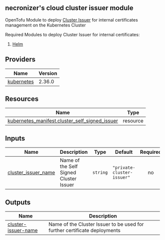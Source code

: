 <!-- BEGIN_TF_DOCS -->
## necronizer's cloud cluster issuer module

OpenTofu Module to deploy [Cluster Issuer](https://cert-manager.io/docs/reference/api-docs/#cert-manager.io/v1.ClusterIssuer) for internal certificates management on the Kubernetes Cluster

Required Modules to deploy Cluster Issuer for internal certificates:
1. [Helm](../helm)

## Providers

| Name | Version |
|------|---------|
| <a name="provider_kubernetes"></a> [kubernetes](#provider\_kubernetes) | 2.36.0 |

## Resources

| Name | Type |
|------|------|
| [kubernetes_manifest.cluster_self_signed_issuer](https://registry.terraform.io/providers/hashicorp/kubernetes/latest/docs/resources/manifest) | resource |

## Inputs

| Name | Description | Type | Default | Required |
|------|-------------|------|---------|:--------:|
| <a name="input_cluster_issuer_name"></a> [cluster\_issuer\_name](#input\_cluster\_issuer\_name) | Name of the Self Signed Cluster Issuer | `string` | `"private-cluster-issuer"` | no |

## Outputs

| Name | Description |
|------|-------------|
| <a name="output_cluster-issuer-name"></a> [cluster-issuer-name](#output\_cluster-issuer-name) | Name of the Cluster Issuer to be used for further certificate deployments |
<!-- END_TF_DOCS -->
